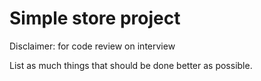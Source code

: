 # Simple store project

Disclaimer: for code review on interview

List as much things that should be done better as possible.